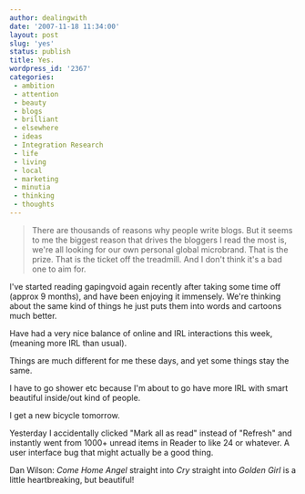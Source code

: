 ```yaml
---
author: dealingwith
date: '2007-11-18 11:34:00'
layout: post
slug: 'yes'
status: publish
title: Yes.
wordpress_id: '2367'
categories:
 - ambition
 - attention
 - beauty
 - blogs
 - brilliant
 - elsewhere
 - ideas
 - Integration Research
 - life
 - living
 - local
 - marketing
 - minutia
 - thinking
 - thoughts
---
```


> There are thousands of reasons why people write blogs. But it seems to me the biggest reason that drives the bloggers I read the most is, we're all looking for our own personal global microbrand. That is the prize. That is the ticket off the treadmill. And I don't think it's a bad one to aim for.

I've started reading gapingvoid again recently after taking some time off (approx 9 months), and have been enjoying it immensely. We're thinking about the same kind of things he just puts them into words and cartoons much better.

Have had a very nice balance of online and IRL interactions this week, (meaning more IRL than usual).

Things are much different for me these days, and yet some things stay the same.

I have to go shower etc because I'm about to go have more IRL with smart beautiful inside/out kind of people.

I get a new bicycle tomorrow.

Yesterday I accidentally clicked "Mark all as read" instead of "Refresh" and instantly went from 1000+ unread items in Reader to like 24 or whatever. A user interface bug that might actually be a good thing.

Dan Wilson: _Come Home Angel_ straight into _Cry_ straight into
_Golden Girl_ is a little heartbreaking, but beautiful!
